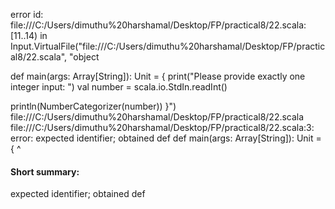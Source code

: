 error id: file:///C:/Users/dimuthu%20harshamal/Desktop/FP/practical8/22.scala:[11..14) in Input.VirtualFile("file:///C:/Users/dimuthu%20harshamal/Desktop/FP/practical8/22.scala", "object 

def main(args: Array[String]): Unit = {
  print("Please provide exactly one integer input: ")
  val number = scala.io.StdIn.readInt()

  println(NumberCategorizer(number))
}")
file:///C:/Users/dimuthu%20harshamal/Desktop/FP/practical8/22.scala
file:///C:/Users/dimuthu%20harshamal/Desktop/FP/practical8/22.scala:3: error: expected identifier; obtained def
def main(args: Array[String]): Unit = {
^
#### Short summary: 

expected identifier; obtained def